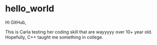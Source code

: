# hello_world

Hi GitHub,

This is Carla testing her coding skill that are wayyyyy over 10+ year old. Hopefully, C++ taught me something in college.
